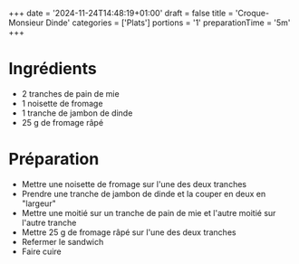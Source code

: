 +++
date = '2024-11-24T14:48:19+01:00'
draft = false
title = 'Croque-Monsieur Dinde'
categories = ['Plats']
portions = '1'
preparationTime = '5m'
+++

# Ingrédients

- 2 tranches de pain de mie
- 1 noisette de fromage
- 1 tranche de jambon de dinde
- 25 g de fromage râpé

# Préparation

- Mettre une noisette de fromage sur l'une des deux tranches
- Prendre une tranche de jambon de dinde et la couper en deux en "largeur"
- Mettre une moitié sur un tranche de pain de mie et l'autre moitié sur l'autre tranche
- Mettre 25 g de fromage râpé sur l'une des deux tranches
- Refermer le sandwich
- Faire cuire

